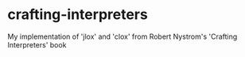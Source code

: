 # crafting-interpreters

My implementation of 'jlox' and 'clox' from Robert Nystrom's 'Crafting Interpreters' book
